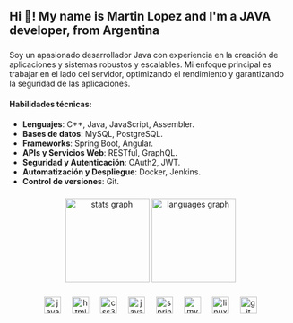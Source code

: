 <h2 align="left">Hi 👋! My name is Martin Lopez and I'm a JAVA developer, from Argentina</h2>

###
Soy un apasionado desarrollador Java con experiencia en la creación de aplicaciones y sistemas robustos y escalables. Mi enfoque principal es trabajar en el lado del servidor, optimizando el rendimiento y garantizando la seguridad de las aplicaciones.

#### Habilidades técnicas:

- **Lenguajes**: C++, Java, JavaScript, Assembler.
- **Bases de datos**: MySQL, PostgreSQL.
- **Frameworks**: Spring Boot, Angular.
- **APIs y Servicios Web**: RESTful, GraphQL.
- **Seguridad y Autenticación**: OAuth2, JWT.
- **Automatización y Despliegue**: Docker, Jenkins.
- **Control de versiones**: Git.

###

<div align="center">
  <img src="https://github-readme-stats.vercel.app/api?username=zepolcore&hide_title=false&hide_rank=false&show_icons=true&include_all_commits=true&count_private=true&disable_animations=false&theme=dracula&locale=en&hide_border=false" height="150" alt="stats graph"  />
  <img src="https://github-readme-stats.vercel.app/api/top-langs?username=zepolcore&locale=en&hide_title=false&layout=compact&card_width=320&langs_count=5&theme=dracula&hide_border=false" height="150" alt="languages graph"  />
</div>

###



###

<div align="center">
  <img src="https://cdn.jsdelivr.net/gh/devicons/devicon/icons/javascript/javascript-original.svg" height="30" alt="javascript logo"  />
  <img width="12" />
  <img src="https://cdn.jsdelivr.net/gh/devicons/devicon/icons/html5/html5-original.svg" height="30" alt="html5 logo"  />
  <img width="12" />
  <img src="https://cdn.jsdelivr.net/gh/devicons/devicon/icons/css3/css3-original.svg" height="30" alt="css3 logo"  />
  <img width="12" />
  <img src="https://cdn.jsdelivr.net/gh/devicons/devicon/icons/java/java-original.svg" height="30" alt="java logo"  />
  <img width="12" />
  <img src="https://cdn.jsdelivr.net/gh/devicons/devicon/icons/spring/spring-original.svg" height="30" alt="spring logo"  />
  <img width="12" />
  <img src="https://cdn.jsdelivr.net/gh/devicons/devicon/icons/mysql/mysql-original.svg" height="30" alt="mysql logo"  />
  <img width="12" />
  <img src="https://cdn.jsdelivr.net/gh/devicons/devicon/icons/linux/linux-original.svg" height="30" alt="linux logo"  />
  <img width="12" />
  <img src="https://cdn.jsdelivr.net/gh/devicons/devicon/icons/git/git-original.svg" height="30" alt="git logo"  />
</div>

###
###
###

